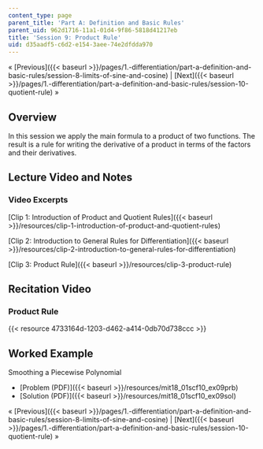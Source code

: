 ```yaml
---
content_type: page
parent_title: 'Part A: Definition and Basic Rules'
parent_uid: 962d1716-11a1-01d4-9f86-5818d41217eb
title: 'Session 9: Product Rule'
uid: d35aadf5-c6d2-e154-3aee-74e2dfdda970
---
```


« [Previous]({{< baseurl >}}/pages/1.-differentiation/part-a-definition-and-basic-rules/session-8-limits-of-sine-and-cosine) | [Next]({{< baseurl >}}/pages/1.-differentiation/part-a-definition-and-basic-rules/session-10-quotient-rule) »

Overview
--------

In this session we apply the main formula to a product of two functions. The result is a rule for writing the derivative of a product in terms of the factors and their derivatives.

Lecture Video and Notes
-----------------------

### Video Excerpts

[Clip 1: Introduction of Product and Quotient Rules]({{< baseurl >}}/resources/clip-1-introduction-of-product-and-quotient-rules)

[Clip 2: Introduction to General Rules for Differentiation]({{< baseurl >}}/resources/clip-2-introduction-to-general-rules-for-differentiation)

[Clip 3: Product Rule]({{< baseurl >}}/resources/clip-3-product-rule)

Recitation Video
----------------

### Product Rule

{{< resource 4733164d-1203-d462-a414-0db70d738ccc >}}

Worked Example
--------------

Smoothing a Piecewise Polynomial

*   [Problem (PDF)]({{< baseurl >}}/resources/mit18_01scf10_ex09prb)
*   [Solution (PDF)]({{< baseurl >}}/resources/mit18_01scf10_ex09sol)

« [Previous]({{< baseurl >}}/pages/1.-differentiation/part-a-definition-and-basic-rules/session-8-limits-of-sine-and-cosine) | [Next]({{< baseurl >}}/pages/1.-differentiation/part-a-definition-and-basic-rules/session-10-quotient-rule) »
